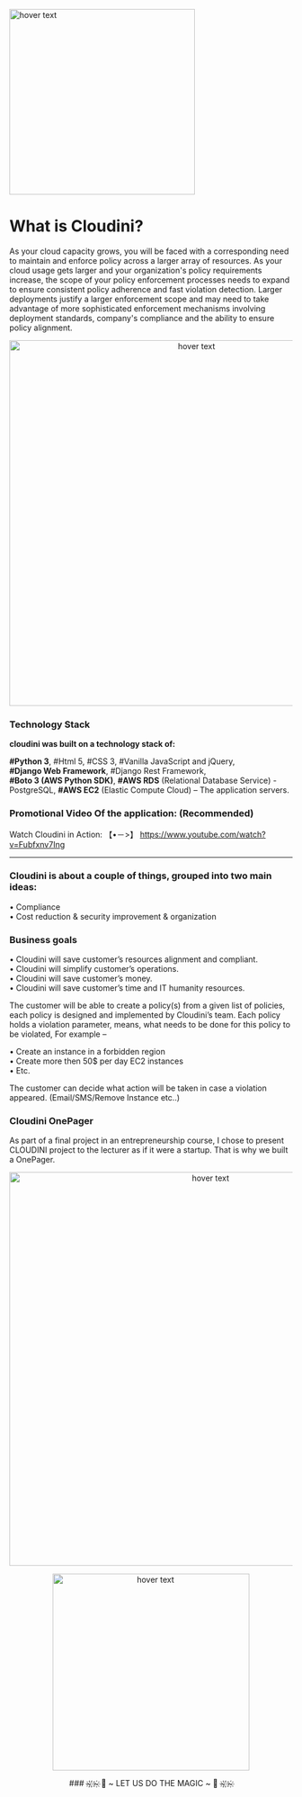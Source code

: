 <p align="left">
  <img src="https://i.ibb.co/r0SKNc1/Cloudini.png" width="330" title="hover text">  
</p>

# What is Cloudini?
As your cloud capacity grows, you will be faced with a corresponding need to maintain and enforce policy across a larger array of resources. As your cloud usage gets larger and your organization's policy requirements increase, the scope of your policy enforcement processes needs to expand to ensure consistent policy adherence and fast violation detection. Larger deployments justify a larger enforcement scope and may need to take advantage of more sophisticated enforcement mechanisms involving deployment standards, company's compliance and the ability to ensure policy alignment.

<p align="center">
  <img src="https://imagizer.imageshack.com/img924/7334/BLDleG.png" width="650" title="hover text">  
</p>

### Technology Stack 

**cloudini was built on a technology stack of:**

**#Python 3**, #Html 5, #CSS 3, #Vanilla JavaScript and jQuery, <br/>
**#Django Web Framework**, #Django Rest Framework, <br/>
**#Boto 3 (AWS Python SDK)**, **#AWS RDS** (Relational Database Service) - PostgreSQL, 
**#AWS EC2** (Elastic Compute Cloud) – The application servers.
 
### Promotional Video Of the application: (Recommended)
Watch Cloudini in Action:
【•－>】 https://www.youtube.com/watch?v=Fubfxnv7Ing

-------

### Cloudini is about a couple of things, grouped into two main ideas:

• Compliance <br/>
• Cost reduction & security improvement & organization
 
### Business goals  

• Cloudini will save customer’s resources alignment and compliant. <br/>
• Cloudini will simplify customer’s operations. <br/>
• Cloudini will save customer’s money. <br/>
• Cloudini will save customer’s time and IT humanity resources. <br/>

The customer will be able to create a policy(s) from a given list of policies, each policy is designed and implemented by Cloudini’s team. Each policy holds a violation parameter, means, what needs to be done for this policy to be violated, For example – <br/>

• Create an instance in a forbidden region <br/>
• Create more then 50$ per day EC2 instances <br/>
• Etc. <br/>

The customer can decide what action will be taken in case a violation appeared. (Email/SMS/Remove Instance etc..)

 ### Cloudini OnePager

As part of a final project in an entrepreneurship course, I chose to present CLOUDINI project to the lecturer as if it were a startup.
That is why we built a OnePager.
<p align="center">
  <img src="https://imagizer.imageshack.com/img924/4778/jg5zTU.png" width="700" title="hover text">  
</p> 
<p align="center">
  <img src="https://drasticnews.com/wp-content/uploads/2019/12/Amazon-Web-Services_logo835x396.png" width="350" title="hover text">  
</p>

<p align="center">
   ### ~҉ ҉~҉   🎀  ~ LET US DO THE MAGIC ~  🎀  ~҉ ҉~҉ 
</p>
